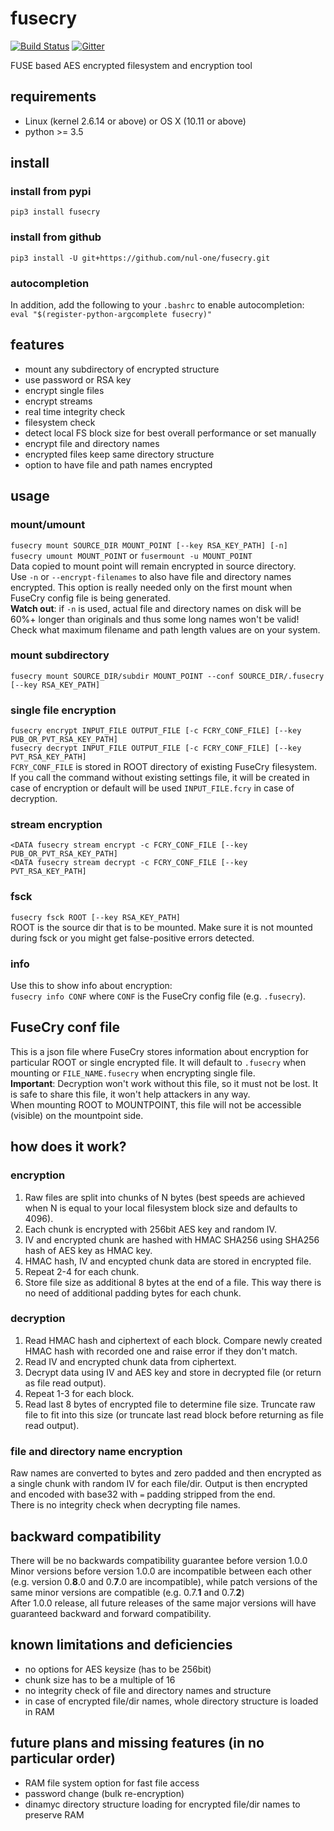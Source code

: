
fusecry 
==================================================
[![Build Status](https://travis-ci.org/nul-one/fusecry.png)](https://travis-ci.org/nul-one/fusecry)
[![Gitter](https://badges.gitter.im/Join%20Chat.svg)](https://gitter.im/fusecry/Lobby)

FUSE based AES encrypted filesystem and encryption tool

requirements
-------------------------

- Linux (kernel 2.6.14 or above) or OS X (10.11 or above)
- python >= 3.5

install
-------------------------

### install from pypi
`pip3 install fusecry`  

### install from github
`pip3 install -U git+https://github.com/nul-one/fusecry.git`  

### autocompletion
In addition, add the following to your `.bashrc` to enable autocompletion:  
`eval "$(register-python-argcomplete fusecry)"`

features
-------------------------

- mount any subdirectory of encrypted structure
- use password or RSA key
- encrypt single files
- encrypt streams
- real time integrity check
- filesystem check
- detect local FS block size for best overall performance or set manually
- encrypt file and directory names
- encrypted files keep same directory structure
- option to have file and path names encrypted

usage
-------------------------

### mount/umount

`fusecry mount SOURCE_DIR MOUNT_POINT [--key RSA_KEY_PATH] [-n]`  
`fusecry umount MOUNT_POINT` or `fusermount -u MOUNT_POINT`  
Data copied to mount point will remain encrypted in source directory.  
Use `-n` or `--encrypt-filenames` to also have file and directory names
encrypted. This option is really needed only on the first mount when FuseCry
config file is being generated.  
**Watch out**: if `-n` is used, actual file and directory names on disk will be
60%+ longer than originals and thus some long names won't be valid! Check what
maximum filename and path length values are on your system.

### mount subdirectory

`fusecry mount SOURCE_DIR/subdir MOUNT_POINT --conf SOURCE_DIR/.fusecry [--key RSA_KEY_PATH]`

### single file encryption

`fusecry encrypt INPUT_FILE OUTPUT_FILE [-c FCRY_CONF_FILE] [--key PUB_OR_PVT_RSA_KEY_PATH]`  
`fusecry decrypt INPUT_FILE OUTPUT_FILE [-c FCRY_CONF_FILE] [--key PVT_RSA_KEY_PATH]`  
`FCRY_CONF_FILE` is stored in ROOT directory of existing FuseCry filesystem.  
If you call the command without existing settings file, it will be created in
case of encryption or default will be used `INPUT_FILE.fcry` in case of
decryption.

### stream encryption

`<DATA fusecry stream encrypt -c FCRY_CONF_FILE [--key PUB_OR_PVT_RSA_KEY_PATH]`  
`<DATA fusecry stream decrypt -c FCRY_CONF_FILE [--key PVT_RSA_KEY_PATH]`  

### fsck

`fusecry fsck ROOT [--key RSA_KEY_PATH]`  
ROOT is the source dir that is to be mounted. Make sure it is not mounted
during fsck or you might get false-positive errors detected.

### info

Use this to show info about encryption:  
`fusecry info CONF` where `CONF` is the FuseCry config file (e.g. `.fusecry`).

FuseCry conf file
-------------------------

This is a json file where FuseCry stores information about encryption for
particular ROOT or single encrypted file. It will default to `.fusecry` when
mounting or `FILE_NAME.fusecry` when encrypting single file.  
**Important**: Decryption won't work without this file, so it must not be lost.
It is safe to share this file, it won't help attackers in any way.  
When mounting ROOT to MOUNTPOINT, this file will not be accessible (visible) on
the mountpoint side.

how does it work?
-------------------------

### encryption

1. Raw files are split into chunks of N bytes (best speeds are achieved when N
is equal to your local filesystem block size and defaults to 4096).
2. Each chunk is encrypted with 256bit AES key and random IV.
3. IV and encrypted chunk are hashed with HMAC SHA256 using SHA256 hash of AES
key as HMAC key.
4. HMAC hash, IV and encypted chunk data are stored in encrypted file.
5. Repeat 2-4 for each chunk.
6. Store file size as additional 8 bytes at the end of a file. This way there
is no need of additional padding bytes for each chunk.

### decryption

1. Read HMAC hash and ciphertext of each block. Compare newly created HMAC hash
with recorded one and raise error if they don't match.
2. Read IV and encrypted chunk data from ciphertext.
3. Decrypt data using IV and AES key and store in decrypted file (or return as
file read output).
4. Repeat 1-3 for each block.
6. Read last 8 bytes of encrypted file to determine file size. Truncate raw
file to fit into this size (or truncate last read block before returning as
file read output).

### file and directory name encryption

Raw names are converted to bytes and zero padded and then encrypted as a
single chunk with random IV for each file/dir. Output is then encrypted and
encoded with base32 with `=` padding stripped from the end.  
There is no integrity check when decrypting file names.

backward compatibility
-------------------------

There will be no backwards compatibility guarantee before version 1.0.0  
Minor versions before version 1.0.0 are incompatible between each other (e.g.
version 0.**8**.0 and 0.**7**.0 are incompatible), while patch versions of the
same minor versions are compatible (e.g. 0.7.**1** and 0.7.**2**)  
After 1.0.0 release, all future releases of the same major versions will have
guaranteed backward and forward compatibility.

known limitations and deficiencies
-------------------------

- no options for AES keysize (has to be 256bit)
- chunk size has to be a multiple of 16
- no integrity check of file and directory names and structure
- in case of encrypted file/dir names, whole directory structure is loaded in
RAM

future plans and missing features (in no particular order)
-------------------------

- RAM file system option for fast file access
- password change (bulk re-encryption)
- dinamyc directory structure loading for encrypted file/dir names to preserve
RAM

